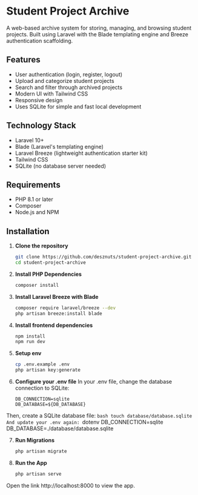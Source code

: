 # Student Project Archive

A web-based archive system for storing, managing, and browsing student projects. Built using Laravel with the Blade templating engine and Breeze authentication scaffolding.

## Features

- User authentication (login, register, logout)
- Upload and categorize student projects
- Search and filter through archived projects
- Modern UI with Tailwind CSS
- Responsive design
- Uses SQLite for simple and fast local development

## Technology Stack

- Laravel 10+
- Blade (Laravel's templating engine)
- Laravel Breeze (lightweight authentication starter kit)
- Tailwind CSS
- SQLite (no database server needed)

## Requirements

- PHP 8.1 or later
- Composer
- Node.js and NPM

## Installation

1. **Clone the repository**
   ```bash
   git clone https://github.com/desznuts/student-project-archive.git
   cd student-project-archive

2. **Install PHP Dependencies**
   ```bash
   composer install

3. **Install Laravel Breeze with Blade**
   ```bash
   composer require laravel/breeze --dev
   php artisan breeze:install blade

4. **Install frontend dependencies**
    ```bash
    npm install
    npm run dev

5. **Setup env**
    ```bash
    cp .env.example .env
    php artisan key:generate

6. **Configure your .env file**
In your .env file, change the database connection to SQLite:
    ```dotenv
    DB_CONNECTION=sqlite
    DB_DATABASE=${DB_DATABASE}
Then, create a SQLite database file:
    ```bash
    touch database/database.sqlite
And update your .env again:
    ```dotenv
    DB_CONNECTION=sqlite
    DB_DATABASE=./database/database.sqlite

7. **Run Migrations**
    ```bash
    php artisan migrate

8. **Run the App**
    ```bash
    php artisan serve
Open the link http://localhost:8000 to view the app.


